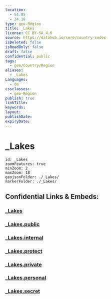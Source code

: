```yaml
---
location:
  - 54.85
  - 24.18
type: geo-Region
title: _Lakes
license: CC BY-SA 4.0
source: https://datahub.io/core/country-codes
isDeleted: false
isReadOnly: false
draft: false
confidential: public
tags:
  - geo/Country/Region
aliases:
  - _Lakes
Languages:
  - de
cssclasses:
  - geo-Region
publish: true
linkTitle:
keywords:
layout:
publishDate:
expiryDate:
---
```


# _Lakes

```leaflet
id: _Lakes
zoomFeatures: true 
minZoom: 2 
maxZoom: 18
geojsonFolder: ./_Lakes/
markerFolder: ./_Lakes/
```


## Confidential Links & Embeds: 

### [_Lakes](/_Standards/Earth/Continent/Europe/Europe~North/Lithuania/Counties~Lithuania/Kauno/_Lakes.md) 

### [_Lakes.public](/_public/Earth/Continent/Europe/Europe~North/Lithuania/Counties~Lithuania/Kauno/_Lakes.public.md) 

### [_Lakes.internal](/_internal/Earth/Continent/Europe/Europe~North/Lithuania/Counties~Lithuania/Kauno/_Lakes.internal.md) 

### [_Lakes.protect](/_protect/Earth/Continent/Europe/Europe~North/Lithuania/Counties~Lithuania/Kauno/_Lakes.protect.md) 

### [_Lakes.private](/_private/Earth/Continent/Europe/Europe~North/Lithuania/Counties~Lithuania/Kauno/_Lakes.private.md) 

### [_Lakes.personal](/_personal/Earth/Continent/Europe/Europe~North/Lithuania/Counties~Lithuania/Kauno/_Lakes.personal.md) 

### [_Lakes.secret](/_secret/Earth/Continent/Europe/Europe~North/Lithuania/Counties~Lithuania/Kauno/_Lakes.secret.md)

